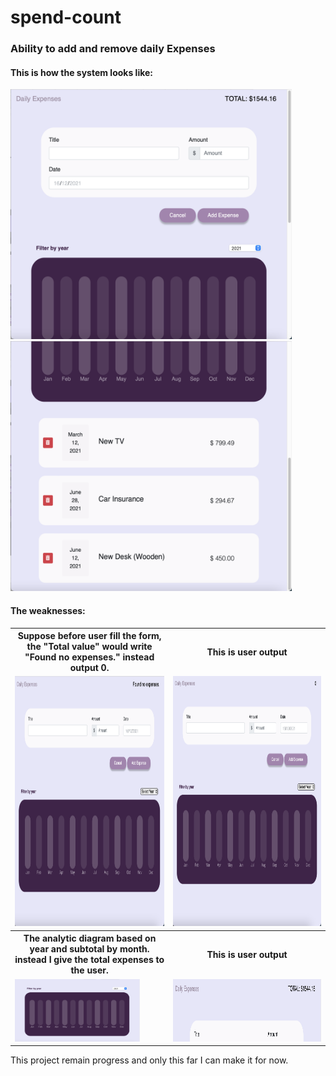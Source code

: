 # spend-count
<h3>Ability to add and remove daily Expenses </h3>

<h4>This is how the system looks like:</h4>

<img src="https://github.com/0732sta/spend-count/blob/main/screenshot/1.png" width="450px" height="400">
<img src="https://github.com/0732sta/spend-count/blob/main/screenshot/2.png" width="450px" height="400">
<br>
<h4>The weaknesses:</h4>
<table>
  <tr>
    <th>Suppose before user fill the form, the "Total value" would write "Found no expenses." instead output 0.</th>
    <th>This is user output</th>
  </tr>
  <tr>
    <td> <img src="https://github.com/0732sta/spend-count/blob/main/screenshot/4.png" width="450px" height="400"></td>
    <td><img src="https://github.com/0732sta/spend-count/blob/main/screenshot/3.png" width="450px" height="400"> </td>
  </tr>
  <tr>
    <th>The analytic diagram based on year and subtotal by month. instead I give the total expenses to the user.</th>
    <th>This is user output</th>
  </tr>
  <tr>
    <td> <img src="https://github.com/0732sta/spend-count/blob/main/screenshot/5.png" width="200px" height="100"></td>
    <td><img src="https://github.com/0732sta/spend-count/blob/main/screenshot/6.png" width="800px" height="100"> </td>
  </tr>
  </table>

<p>This project remain progress and only this far I can make it for now.</p>
